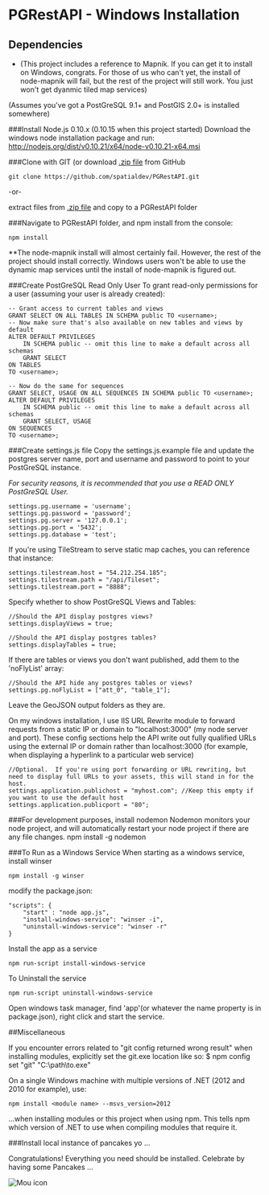 PGRestAPI - Windows Installation
=========

## Dependencies

* (This project includes a reference to Mapnik.  If you can get it to install on Windows, congrats.  For those of us who can't yet, the install of node-mapnik will fail, but the rest of the project will still work.  You just won't get dyanmic tiled map services)

(Assumes you've got a PostGreSQL 9.1+ and PostGIS 2.0+ is installed somewhere)

###Install Node.js 0.10.x (0.10.15 when this project started)
Download the windows node installation package and run: http://nodejs.org/dist/v0.10.21/x64/node-v0.10.21-x64.msi

###Clone with GIT (or download [.zip file](https://github.com/spatialdev/PGRestAPI/archive/docs.zip) from GitHub

    git clone https://github.com/spatialdev/PGRestAPI.git

-or-

extract files from [.zip file](https://github.com/spatialdev/PGRestAPI/archive/docs.zip) and copy to a PGRestAPI folder

###Navigate to PGRestAPI folder, and npm install
from the console:  

    npm install

**The node-mapnik install will almost certainly fail.  However, the rest of the project should install correctly.  Windows users won't be able to use the dynamic map services until the install of node-mapnik is figured out. 

###Create PostGreSQL Read Only User
To grant read-only permissions for a user (assuming your user is already created):  

	-- Grant access to current tables and views
	GRANT SELECT ON ALL TABLES IN SCHEMA public TO <username>;
	-- Now make sure that's also available on new tables and views by default
	ALTER DEFAULT PRIVILEGES
		IN SCHEMA public -- omit this line to make a default across all schemas
		GRANT SELECT
	ON TABLES 
	TO <username>;

	-- Now do the same for sequences
	GRANT SELECT, USAGE ON ALL SEQUENCES IN SCHEMA public TO <username>;
	ALTER DEFAULT PRIVILEGES
		IN SCHEMA public -- omit this line to make a default across all schemas
		GRANT SELECT, USAGE
	ON SEQUENCES 
	TO <username>;

###Create settings.js file
Copy the settings.js.example file and update the postgres server name, port and username and password to point to your PostGreSQL instance.  

*For security reasons, it is recommended that you use a READ ONLY PostGreSQL User.*

	settings.pg.username = 'username';
	settings.pg.password = 'password';
	settings.pg.server = '127.0.0.1';
	settings.pg.port = '5432';
	settings.pg.database = 'test';

If you're using TileStream to serve static map caches, you can reference that instance:

	settings.tilestream.host = "54.212.254.185";
	settings.tilestream.path = "/api/Tileset";
	settings.tilestream.port = "8888";

Specify whether to show PostGreSQL Views and Tables:

	//Should the API display postgres views?
	settings.displayViews = true;

	//Should the API display postgres tables?
	settings.displayTables = true;

If there are tables or views you don't want published, add them to the 'noFlyList' array:

	//Should the API hide any postgres tables or views?
	settings.pg.noFlyList = ["att_0", "table_1"];


Leave the GeoJSON output folders as they are.

On my windows installation, I use IIS URL Rewrite module to forward requests from a static IP or domain to "localhost:3000" (my node server and port).
These config sections help the API write out fully qualified URLs using the external IP or domain rather than localhost:3000 (for example, when displaying a hyperlink to a particular web service)

	//Optional.  If you're using port forwarding or URL rewriting, but need to display full URLs to your assets, this will stand in for the host.
	settings.application.publichost = "myhost.com"; //Keep this empty if you want to use the default host
	settings.application.publicport = "80";


###For development purposes, install nodemon
Nodemon monitors your node project, and will automatically restart your node project if there are any file changes.
	npm install -g nodemon

###To Run as a Windows Service
When starting as a windows service, install winser
	
	npm install -g winser


modify the package.json:  

	"scripts": {
		"start" : "node app.js",
		"install-windows-service": "winser -i",
		"uninstall-windows-service": "winser -r"
	}

Install the app as a service
	
	npm run-script install-windows-service

To Uninstall the service

	npm run-script uninstall-windows-service

Open windows task manager, find 'app'(or whatever the name property is in package.json), right click and start the service.


##Miscellaneous

If you encounter errors related to "git config returned wrong result" when installing modules, explicitly set the git.exe location like so: $ npm config set "git" "C:\path\to.exe" 

On a single Windows machine with multiple versions of .NET (2012 and 2010 for example), use:

	npm install <module name> --msvs_version=2012

...when installing modules or this project when using npm.  This tells npm which version of .NET to use when compiling modules that require it.

###Install local instance of pancakes yo …

Congratulations!  Everything you need should be installed.  Celebrate by having some Pancakes …

![Mou icon](http://173.201.28.147/pgRESTAPI/chubbs.JPG)